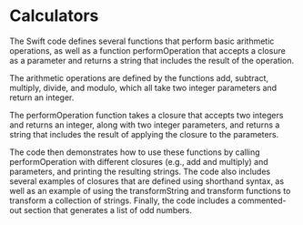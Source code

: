 # Calculators

The Swift code defines several functions that perform basic arithmetic operations, as well as a function performOperation that accepts a closure as a parameter and returns a string that includes the result of the operation.

The arithmetic operations are defined by the functions add, subtract, multiply, divide, and modulo, which all take two integer parameters and return an integer.

The performOperation function takes a closure that accepts two integers and returns an integer, along with two integer parameters, and returns a string that includes the result of applying the closure to the parameters.

The code then demonstrates how to use these functions by calling performOperation with different closures (e.g., add and multiply) and parameters, and printing the resulting strings. The code also includes several examples of closures that are defined using shorthand syntax, as well as an example of using the transformString and transform functions to transform a collection of strings. Finally, the code includes a commented-out section that generates a list of odd numbers.
